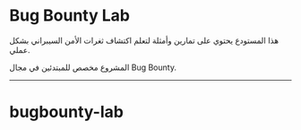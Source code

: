 # Bug Bounty Lab

هذا المستودع يحتوي على تمارين وأمثلة لتعلم اكتشاف ثغرات الأمن السيبراني بشكل عملي.

المشروع مخصص للمبتدئين في مجال Bug Bounty.

---
# bugbounty-lab
